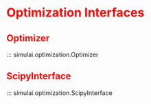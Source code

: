 <style>
red { color: red }
</style>

# <red>Optimization Interfaces</red>

## <red>Optimizer</red>
::: simulai.optimization.Optimizer

## <red>ScipyInterface</red>
::: simulai.optimization.ScipyInterface
